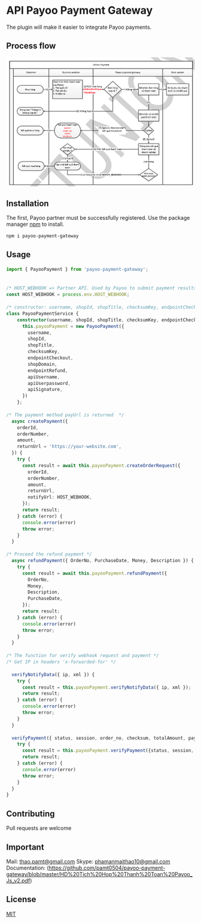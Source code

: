 # API Payoo Payment Gateway

The plugin will make it easier to integrate Payoo payments.

## Process flow
![Flow](https://raw.githubusercontent.com/pamt0504/payoo-payment-gateway/master/process-flow.png)

## Installation
The first, Payoo partner must be successfully registered.
Use the package manager [npm](https://www.npmjs.com/) to install.

```bash
npm i payoo-payment-gateway
```

## Usage
```typescript
import { PayooPayment } from 'payoo-payment-gateway';


/* HOST_WEBHOOK => Partner API. Used by Payoo to submit payment results by IPN method (server-to-server) method */
const HOST_WEBHOOK = process.env.HOST_WEBHOOK;

/* constructor: username, shopId, shopTitle, checksumKey, endpointCheckout, shopDomain, endpointRefund, apiUsername, apiUserpassword, apiSignature => provided by Payoo*/
class PayooPaymentService {
    constructor(username, shopId, shopTitle, checksumKey, endpointCheckout, shopDomain, endpointRefund, apiUsername, apiUserpassword, apiSignature) {
      this.payooPayment = new PayooPayment({
        username,
        shopId,
        shopTitle,
        checksumKey,
        endpointCheckout,
        shopDomain,
        endpointRefund,
        apiUsername,
        apiUserpassword,
        apiSignature,
      })
    };

/* The payment method payUrl is returned  */
  async createPayment({
    orderId,
    orderNumber,
    amount,
    returnUrl = 'https://your-website.com',
  }) {
    try {
      const result = await this.payooPayment.createOrderRequest({
        orderId,
        orderNumber,
        amount,
        returnUrl,
        notifyUrl: HOST_WEBHOOK,
      });
      return result;
    } catch (error) {
      console.error(error)
      throw error;
    }
  }
  
/* Proceed the refund payment */
  async refundPayment({ OrderNo, PurchaseDate, Money, Description }) {
    try {
      const result = await this.payooPayment.refundPayment({
        OrderNo,
        Money,
        Description,
        PurchaseDate,
      });
      return result;
    } catch (error) {
      console.error(error)
      throw error;
    }
  }

/* The function for verify webhook request and payment */
/* Get IP in headers 'x-forwarded-for' */

  verifyNotifyData({ ip, xml }) {
    try {
      const result = this.payooPayment.verifyNotifyData({ ip, xml });
      return result;
    } catch (error) {
      console.error(error)
      throw error;
    }
  }

  verifyPayment({ status, session, order_no, checksum, totalAmount, paymentFee }){
    try {
      const result = this.payooPayment.verifyPayment({status, session, order_no, checksum, totalAmount, paymentFee })
      return result;
    } catch (error) {
      console.error(error)
      throw error;
    }
  }
}
```

## Contributing
Pull requests are welcome

## Important
Mail:  thao.pamt@gmail.com
Skype: phamanmaithao10@gmail.com
Documentation: (https://github.com/pamt0504/payoo-payment-gateway/blob/master/HD%20Tich%20Hop%20Thanh%20Toan%20Payoo_Js_v2.pdf)

## License
[MIT](https://choosealicense.com/licenses/mit/)
                           